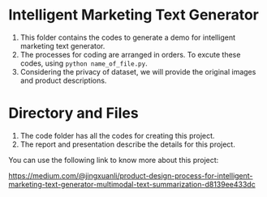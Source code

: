 # Intelligent Marketing Text Generator
1. This folder contains the codes to generate a demo for intelligent marketing text generator. 
2. The processes for coding are arranged in orders. To excute these codes, using `python name_of_file.py`.
3. Considering the privacy of dataset, we will provide the original images and product descriptions.

# Directory and Files
1. The code folder has all the codes for creating this project.
2. The report and presentation describe the details for this project.

You can use the following link to know more about this project:

https://medium.com/@jingxuanli/product-design-process-for-intelligent-marketing-text-generator-multimodal-text-summarization-d8139ee433dc
